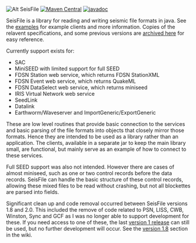 ![Alt SeisFile](https://crotwell.github.io/seisFile/seisfileLogo.svg)
[![Maven Central](https://img.shields.io/maven-central/v/edu.sc.seis/seisFile.svg?label=Maven%20Central)](https://search.maven.org/search?q=g:%22edu.sc.seis%22%20AND%20a:%22seisFile%22)
 [![javadoc](https://javadoc.io/badge2/edu.sc.seis/seisFile/javadoc.svg)](https://javadoc.io/doc/edu.sc.seis/seisFile)

SeisFile is a library for reading and writing seismic file formats in java.
See the [examples](https://crotwell.github.io/seisFile/seisFileIndex.html) for
example clients and more information. Copies of the relavent specifications, and
some previous versions are [archived here](https://crotwell.github.io/seisFile/specs)
for easy reference.

Currently support exists for:
  * SAC
  * MiniSEED with limited support for full SEED
  * FDSN Station web service, which returns FDSN StationXML
  * FDSN Event web service, which returns QuakeML
  * FDSN DataSelect web service, which returns miniseed
  * IRIS Virtual Network web service
  * SeedLink
  * Datalink
  * Earthworm/Waveserver and ImportGeneric/ExportGeneric

These are low level routines that provide basic connection to the services and basic parsing of the file formats into objects that closely mirror those formats. Hence they are intended to be used as a library rather than an application. The clients, available in a separate jar to keep the main library small, are functional, but mainly serve as an example of how to connect to these services.

Full SEED support was also not intended. However there are cases of almost miniseed, such as one or two control records before the data records. SeisFile can handle the basic structure of these control records, allowing these mixed files to be read without crashing, but not all blockettes are parsed into fields.

Significant clean up and code removal occurred between SeisFile versions 1.8 and 2.0. This included the remove of code related to PSN, LISS, CWB, Winston, Sync and GCF as I was no longer able to support development for these. If you need access to one of these, the last [version 1 release](https://search.maven.org/artifact/edu.sc.seis/seisFile/1.8.6/jar) can still be used, but no further development will occur. See the [version 1.8](https://github.com/crotwell/seisFile/wiki/Home_1_8)
section in the wiki.

